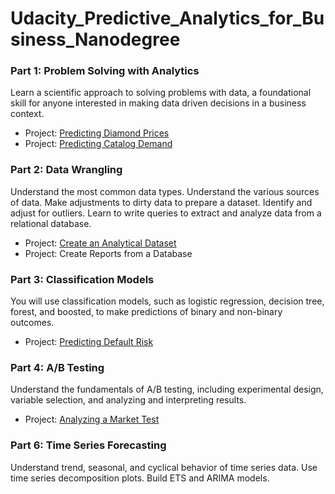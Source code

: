 # Udacity_Predictive_Analytics_for_Business_Nanodegree

### Part 1: Problem Solving with Analytics
Learn a scientific approach to solving problems with data, a foundational skill for anyone interested in making data driven decisions in a business context. 
- Project: [Predicting Diamond Prices](https://github.com/lllana/Udacity_Problem_Solving_with_Analytics)
- Project: [Predicting Catalog Demand](https://github.com/lllana/Udacity_Project2_Problem_Solving_with_Analytics)

### Part 2: Data Wrangling
Understand the most common data types. Understand the various sources of data. Make adjustments to dirty data to prepare a dataset. Identify and adjust for outliers. Learn to write queries to extract and analyze data from a relational database.
- Project: [Create an Analytical Dataset](https://github.com/lllana/Udacity_Project2_Data-Wrangling)
- Project: Create Reports from a Database

### Part 3: Classification Models
You will use classification models, such as logistic regression, decision tree, forest, and boosted, to make predictions of binary and non-binary outcomes.
- Project: [Predicting Default Risk](https://github.com/lllana/Udacity_Project_Classification_Models)

### Part 4: A/B Testing 
Understand the fundamentals of A/B testing, including experimental design, variable selection, and analyzing and interpreting results.
- Project: [Analyzing a Market Test](https://github.com/lllana/Udacity_Analyzing_a_Market_Test)

### Part 6: Time Series Forecasting
Understand trend, seasonal, and cyclical behavior of time series data. Use time series decomposition plots. Build ETS and ARIMA models.

